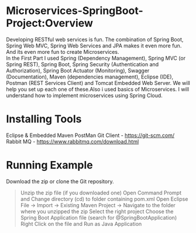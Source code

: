 # Microservices-SpringBoot-Project:Overview
Developing RESTful web services is fun. The combination of Spring Boot, Spring Web MVC, Spring Web Services and JPA makes it even more fun. And its even more fun to create Microservices.
 <br>In the First Part I used Spring (Dependency Management), Spring MVC (or Spring REST), Spring Boot, Spring Security (Authentication and Authorization), Spring Boot Actuator (Monitoring), Swagger (Documentation), Maven (dependencies management), Eclipse (IDE), Postman (REST Services Client) and Tomcat Embedded Web Server. We will help you set up each one of these.Also i used basics of Microservices. I will understand how to implement microservices using Spring Cloud.
# Installing Tools
Eclipse & Embedded Maven
PostMan
Git Client - https://git-scm.com/
Rabbit MQ - https://www.rabbitmq.com/download.html
# Running Example
Download the zip or clone the Git repository.
>Unzip the zip file (if you downloaded one)
>Open Command Prompt and Change directory (cd) to folder containing pom.xml
>Open Eclipse
>File -> Import -> Existing Maven Project -> Navigate to the folder where you unzipped the zip
>Select the right project
>Choose the Spring Boot Application file (search for @SpringBootApplication)
>Right Click on the file and Run as Java Application



